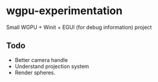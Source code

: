 # wgpu-experimentation
Small WGPU + Winit + EGUI (for debug information) project

## Todo

- Better camera handle
- Understand projection system
- Render spheres.